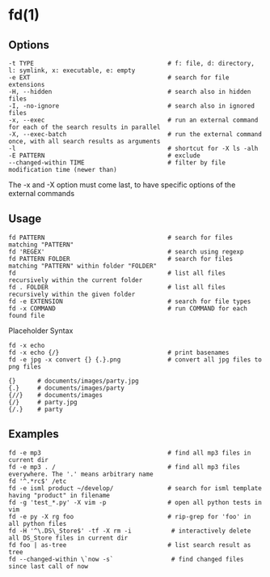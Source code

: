 # fd(1)

## Options

    -t TYPE                                     # f: file, d: directory, l: symlink, x: executable, e: empty
    -e EXT                                      # search for file extensions
    -H, --hidden                                # search also in hidden files
    -I, -no-ignore                              # search also in ignored files
    -x, --exec                                  # run an external command for each of the search results in parallel
    -X, --exec-batch                            # run the external command once, with all search results as arguments
    -l                                          # shortcut for -X ls -alh
    -E PATTERN                                  # exclude
    --changed-within TIME                       # filter by file modification time (newer than)

  The -x and -X option must come last, to have specific options of the external commands

## Usage

    fd PATTERN                                  # search for files matching "PATTERN"
    fd 'REGEX'                                  # search using regexp
    fd PATTERN FOLDER                           # search for files matching "PATTERN" within folder "FOLDER" 
    fd                                          # list all files recursively within the current folder
    fd . FOLDER                                 # list all files recursively within the given folder
    fd -e EXTENSION                             # search for file types
    fd -x COMMAND                               # run COMMAND for each found file

  Placeholder Syntax

    fd -x echo
    fd -x echo {/}                              # print basenames
    fd -e jpg -x convert {} {.}.png             # convert all jpg files to png files

    {}      # documents/images/party.jpg
    {.}     # documents/images/party
    {//}    # documents/images
    {/}     # party.jpg
    {/.}    # party
 
## Examples

    fd -e mp3                                   # find all mp3 files in current dir
    fd -e mp3 . /                               # find all mp3 files everywhere. The '.' means arbitrary name
    fd '^.*rc$' /etc
    fd -e isml product ~/develop/               # search for isml template having "product" in filename
    fd -g 'test_*.py' -X vim -p                 # open all python tests in vim
    fd -e py -X rg foo                          # rip-grep for 'foo' in all python files
    fd -H '^\.DS\_Store$' -tf -X rm -i           # interactively delete all DS_Store files in current dir
    fd foo | as-tree                            # list search result as tree
    fd --changed-within \`now -s`                # find changed files since last call of now

